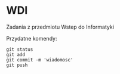 # WDI
Zadania z przedmiotu Wstep do Informatyki

Przydatne komendy:

```
git status
git add
git commit -m 'wiadomosc'
git push
```
